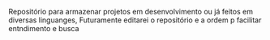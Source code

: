 Repositório para armazenar projetos em desenvolvimento ou já feitos em diversas linguanges,
Futuramente editarei o repositório e a ordem p facilitar entndimento e busca
